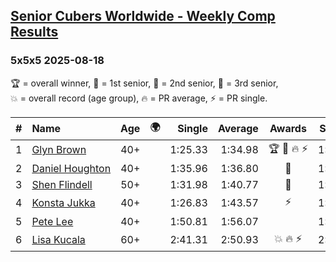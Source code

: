 <style>table {white-space: nowrap;}</style>
<link rel="stylesheet" type="text/css" href="/scw-comp/css/flags.css" />

## [Senior Cubers Worldwide - Weekly Comp Results](/scw-comp/results/)
### 5x5x5 2025-08-18

<span style="white-space: nowrap;">🏆 = overall winner</span>, <span style="white-space: nowrap;">🥇 = 1st senior</span>, <span style="white-space: nowrap;">🥈 = 2nd senior</span>, <span style="white-space: nowrap;">🥉 = 3rd senior</span>, <span style="white-space: nowrap;">💥 = overall record (age group)</span>, <span style="white-space: nowrap;">🔥 = PR average</span>, <span style="white-space: nowrap;">⚡ = PR single</span>.

| # | Name | Age | 🌍 | Single | Average | Awards | Solve 1 | Solve 2 | Solve 3 | Solve 4 | Solve 5 | Video |
| :--: | :-- | :--: | :--: | --: | --: | :--: | --: | --: | --: | --: | --: | :-- |
| 1 | [Glyn Brown](../../persons/glyn_brown/555.md) | 40+ | <i class="flag flag-GB" /> | 1:25.33 | 1:34.98 | 🏆 🥇 🔥 ⚡ | 1:25.33 | 1:32.00 | 1:32.91 | 1:40.04 | 1:45.40 | [Desktop](https://www.facebook.com/events/628344336601481/permalink/635543985881516) / [Mobile](https://m.facebook.com/events/628344336601481?view=permalink&id=635543985881516) |
| 2 | [Daniel Houghton](../../persons/daniel_houghton/555.md) | 40+ | <i class="flag flag-CH" /> | 1:35.96 | 1:36.80 | 🥈 | 1:39.38 | 1:36.07 | 1:35.96 | 1:38.26 | 1:36.08 | [Desktop](https://www.facebook.com/events/628344336601481/permalink/636791749090073) / [Mobile](https://m.facebook.com/events/628344336601481?view=permalink&id=636791749090073) |
| 3 | [Shen Flindell](../../persons/shen_flindell/555.md) | 50+ | <i class="flag flag-AU" /> | 1:31.98 | 1:40.77 | 🥉 | 1:33.21 | 1:57.28 | 1:34.90 | 1:54.19 | 1:31.98 | [Desktop](https://www.facebook.com/events/628344336601481/permalink/635071489262099) / [Mobile](https://m.facebook.com/events/628344336601481?view=permalink&id=635071489262099) |
| 4 | [Konsta Jukka](../../persons/konsta_jukka/555.md) | 40+ | <i class="flag flag-FI" /> | 1:26.83 | 1:43.57 | ⚡ | 1:39.20 | 1:26.83 | 1:47.35 | 1:44.15 | 2:03.96 | [Desktop](https://www.facebook.com/events/628344336601481/permalink/638200672282514) / [Mobile](https://m.facebook.com/events/628344336601481?view=permalink&id=638200672282514) |
| 5 | [Pete Lee](../../persons/pete_lee/555.md) | 40+ | <i class="flag flag-GB" /> | 1:50.81 | 1:56.07 |  | 1:55.31 | 1:50.81 | 1:56.41 | 2:07.06 | 1:56.50 | [Desktop](https://www.facebook.com/events/628344336601481/permalink/638166648952583) / [Mobile](https://m.facebook.com/events/628344336601481?view=permalink&id=638166648952583) |
| 6 | [Lisa Kucala](../../persons/lisa_kucala/555.md) | 60+ | <i class="flag flag-US" /> | 2:41.31 | 2:50.93 | 💥 🔥 ⚡ | 2:43.93 | 2:41.31 | 3:07.54 | DNS | DNS | [Desktop](https://www.facebook.com/events/628344336601481/permalink/637413802361201) / [Mobile](https://m.facebook.com/events/628344336601481?view=permalink&id=637413802361201) |

<!-- Global site tag (gtag.js) - Google Analytics -->
<script async src="https://www.googletagmanager.com/gtag/js?id=UA-86348435-3"></script>
<script>window.dataLayer = window.dataLayer || []; function gtag() {dataLayer.push(arguments);} gtag('js', new Date()); gtag('config', 'UA-86348435-3');</script>
